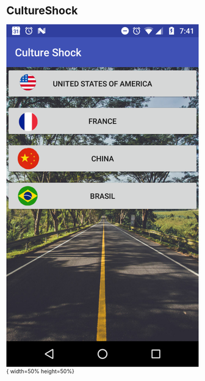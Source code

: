 # CultureShock
![CultureShock Screenshot 1](Screenshot_20180121-074136.png ){ width=50% height=50%}
